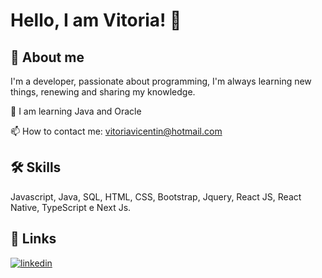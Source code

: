 
# Hello, I am Vitoria! 👋


## 🚀 About me

I'm a developer, passionate about programming, I'm always learning new things, renewing and sharing my knowledge.

🧠 I am learning Java and Oracle

📫 How to contact me: vitoriavicentin@hotmail.com
## 🛠 Skills
Javascript, Java, SQL, HTML, CSS, Bootstrap, Jquery, React JS, React Native, TypeScript e Next Js.


## 🔗 Links
[![linkedin](https://img.shields.io/badge/linkedin-0A66C2?style=for-the-badge&logo=linkedin&logoColor=white)](https://www.linkedin.com/vitoriavicentin)


